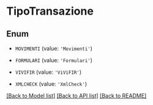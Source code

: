 # TipoTransazione


## Enum

* `MOVIMENTI` (value: `'Movimenti'`)

* `FORMULARI` (value: `'Formulari'`)

* `VIVIFIR` (value: `'ViViFIR'`)

* `XMLCHECK` (value: `'XmlCheck'`)

[[Back to Model list]](../README.md#documentation-for-models) [[Back to API list]](../README.md#documentation-for-api-endpoints) [[Back to README]](../README.md)


